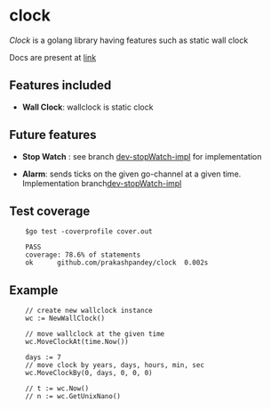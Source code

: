 # clock

*Clock* is a golang library having features such as static wall clock

Docs are present at [link](https://godoc.org/github.com/prakashpandey/clock)

## Features included

- **Wall Clock**: wallclock is static clock

## Future features

- **Stop Watch** : see branch [dev-stopWatch-impl](https://github.com/prakashpandey/clock/tree/dev-stopWatch-impl) for implementation

- **Alarm**: sends ticks on the given go-channel at a given time. Implementation branch[dev-stopWatch-impl](https://github.com/prakashpandey/clock/tree/dev-stopWatch-impl)

## Test coverage

```
    $go test -coverprofile cover.out
    
    PASS
    coverage: 78.6% of statements
    ok  	github.com/prakashpandey/clock	0.002s
```

## Example

```
    // create new wallclock instance
    wc := NewWallClock()

    // move wallclock at the given time
    wc.MoveClockAt(time.Now())

    days := 7
    // move clock by years, days, hours, min, sec
    wc.MoveClockBy(0, days, 0, 0, 0)

    // t := wc.Now()
    // n := wc.GetUnixNano()
```